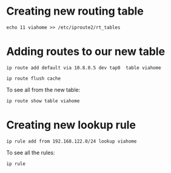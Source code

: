 Creating new routing table
==========================

    echo 11 viahome >> /etc/iproute2/rt_tables

Adding routes to our new table
==============================

    ip route add default via 10.8.0.5 dev tap0  table viahome

    ip route flush cache

To see all from the new table:

    ip route show table viahome

Creating new lookup rule
========================

    ip rule add from 192.168.122.0/24 lookup viahome

To see all the rules:

    ip rule
